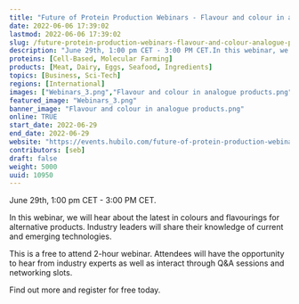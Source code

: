 ```yaml
---
title: "Future of Protein Production Webinars - Flavour and colour in analogue products"
date: 2022-06-06 17:39:02
lastmod: 2022-06-06 17:39:02
slug: /future-protein-production-webinars-flavour-and-colour-analogue-products
description: "June 29th, 1:00 pm CET - 3:00 PM CET.In this webinar, we will hear about the latest in colours and flavourings for alternative products. Industry leaders will share their knowledge of current and emerging technologies.This is a free to attend 2-hour webinar. Attendees will have the opportunity to hear from industry experts as well as interact through Q&A sessions and networking slots.Find out more and register for free today."
proteins: [Cell-Based, Molecular Farming]
products: [Meat, Dairy, Eggs, Seafood, Ingredients]
topics: [Business, Sci-Tech]
regions: [International]
images: ["Webinars_3.png","Flavour and colour in analogue products.png"]
featured_image: "Webinars_3.png"
banner_image: "Flavour and colour in analogue products.png"
online: TRUE
start_date: 2022-06-29
end_date: 2022-06-29
website: "https://events.hubilo.com/future-of-protein-production-webinar-series-june/register"
contributors: [seb]
draft: false
weight: 5000
uuid: 10950
---
```

June 29th, 1:00 pm CET - 3:00 PM CET.

In this webinar, we will hear about the latest in colours and
flavourings for alternative products. Industry leaders will share their
knowledge of current and emerging technologies.

This is a free to attend 2-hour webinar. Attendees will have the
opportunity to hear from industry experts as well as interact through
Q&A sessions and networking slots.

Find out more and register for free today.
